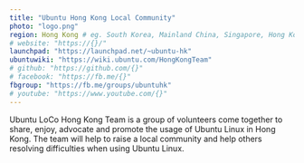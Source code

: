 ```yaml
---
title: "Ubuntu Hong Kong Local Community"
photo: "logo.png"
region: Hong Kong # eg. South Korea, Mainland China, Singapore, Hong Kong, Taiwan ...
# website: "https://{}/"
launchpad: "https://launchpad.net/~ubuntu-hk"
ubuntuwiki: "https://wiki.ubuntu.com/HongKongTeam"
# github: "https://github.com/{}"
# facebook: "https://fb.me/{}"
fbgroup: "https://fb.me/groups/ubuntuhk"
# youtube: "https://www.youtube.com/{}"
---
```

Ubuntu LoCo Hong Kong Team is a group of volunteers come together to share, enjoy, advocate and promote the usage of Ubuntu Linux in Hong Kong. The team will help to raise a local community and help others resolving difficulties when using Ubuntu Linux.
